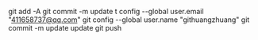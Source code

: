 git add -A
git commit -m update
t config --global user.email "411658737@qq.com"
 git config --global user.name "githuangzhuang"
git commit -m update
update
 git push

